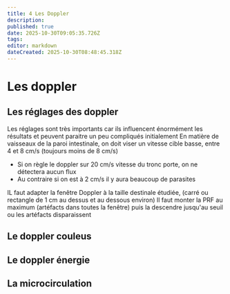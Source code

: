 ```yaml
---
title: 4 Les Doppler
description: 
published: true
date: 2025-10-30T09:05:35.726Z
tags: 
editor: markdown
dateCreated: 2025-10-30T08:48:45.318Z
---
```


# Les doppler
## Les réglages des doppler
Les réglages sont très importants car ils influencent énormément les résultats et peuvent paraitre un peu compliqués initialement
En matière de vaisseaux de la paroi intestinale, on doit viser un vitesse cible basse, entre 4 et 8 cm/s (toujours moins de 8 cm/s)

- Si on règle le doppler sur 20 cm/s vitesse du tronc porte, on ne détectera aucun flux 
- Au contraire si on est à 2 cm/s il y aura beaucoup de parasites

IL faut adapter la fenêtre Doppler à la taille destinale étudiée, (carré ou rectangle de 1 cm au dessus et au dessous environ)
Il faut monter la PRF au maximum (artéfacts dans toutes la fenêtre) puis la descendre jusqu'au seuil ou les artéfacts disparaissent
## Le doppler couleus
## Le doppler énergie
## La microcirculation